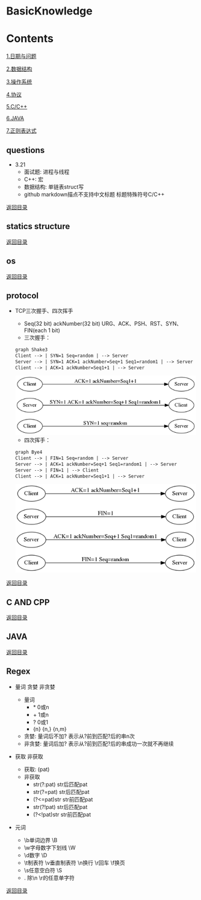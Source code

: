 # BasicKnowledge
# Contents
[1.日期与问题](#questions)

[2.数据结构](#statics-structure)

[3.操作系统](#os)

[4.协议](#protocol)

[5.C/C++](#c-and-cpp)

[6.JAVA](#java)

[7.正则表达式](#regex)

## questions
- 3.21
    - 面试题: 进程与线程
    - C++: 宏
    - 数据结构: 单链表struct写
    - github markdown描点[](#)不支持中文标题  标题特殊符号C/C++
    
    
[返回目录](#contents)
## statics structure


[返回目录](#contents)
## os


[返回目录](#contents)
## protocol
- TCP三次握手、四次挥手
    - Seq(32 bit) ackNumber(32 bit) URG、ACK、PSH、RST、SYN、FIN(each 1 bit)
    - 三次握手：
    ```mermaid
    graph Shake3
    Client --> | SYN=1 Seq=random | --> Server
    Server --> | SYN=1 ACK=1 ackNumber=Seq+1 Seq1=random1 | --> Server
    Client --> | ACK=1 ackNumber=Seq1+1 | --> Server
    ```   
    <img src="pics/sh.png">
     
    - 四次挥手：
    ```mermaid
    graph Bye4
    Client --> | FIN=1 Seq=random | --> Server
    Server --> | ACK=1 ackNumber=Seq+1 Seq1=random1 | --> Server
    Server --> | FIN=1 | --> Client
    Client --> | ACK=1 ackNumber=Seq1+1 | --> Server    
    ```  
    <img src="pics/bye.png">
    
    
[返回目录](#contents)
## C AND CPP

[返回目录](#contents)
## JAVA

[返回目录](#contents)

## Regex
- 量词 贪婪 非贪婪
    - 量词
        - \* 0或n 
        - \+ 1或n
        - ? 0或1
        - {n} {n,} {n,m}        
    - 贪婪: 量词后不加? 表示从?前到匹配?后的串n次
    - 非贪婪: 量词后加? 表示从?前到匹配?后的串成功一次就不再继续
- 获取 非获取
    - 获取: (pat)
    - 非获取
        - str(?:pat)  str后匹配pat
        - str(?=pat)  str后匹配pat
        - (?<=pat)str  str前匹配pat
        - str(?!pat)  str后匹配pat
        - (?<!pat)str  str前匹配pat
        
- 元词
    - \b单词边界 \B
    - \w字母数字下划线 \W
    - \d数字 \D
    - \t制表符 \v垂直制表符 \n换行 \r回车 \f换页
    - \s任意空白符 \S
    - . 除\n \r的任意单字符
    
    
    
[返回目录](#contents)
